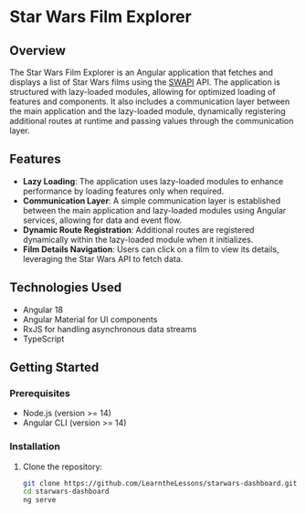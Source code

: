 # Star Wars Film Explorer

## Overview

The Star Wars Film Explorer is an Angular application that fetches and displays a list of Star Wars films using the [SWAPI](https://swapi.dev/api/films) API. The application is structured with lazy-loaded modules, allowing for optimized loading of features and components. It also includes a communication layer between the main application and the lazy-loaded module, dynamically registering additional routes at runtime and passing values through the communication layer.

## Features

- **Lazy Loading**: The application uses lazy-loaded modules to enhance performance by loading features only when required.
- **Communication Layer**: A simple communication layer is established between the main application and lazy-loaded modules using Angular services, allowing for data and event flow.
- **Dynamic Route Registration**: Additional routes are registered dynamically within the lazy-loaded module when it initializes.
- **Film Details Navigation**: Users can click on a film to view its details, leveraging the Star Wars API to fetch data.

## Technologies Used

- Angular 18
- Angular Material for UI components
- RxJS for handling asynchronous data streams
- TypeScript

## Getting Started

### Prerequisites

- Node.js (version >= 14)
- Angular CLI (version >= 14)

### Installation

1. Clone the repository:

   ```bash
   git clone https://github.com/LearntheLessons/starwars-dashboard.git
   cd starwars-dashboard
   ng serve
   ```
